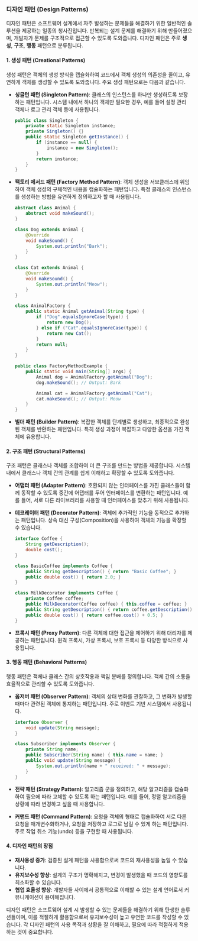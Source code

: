 ### 디자인 패턴 (Design Patterns)

디자인 패턴은 소프트웨어 설계에서 자주 발생하는 문제들을 해결하기 위한 일반적인 솔루션을 제공하는 일종의 청사진입니다. 반복되는 설계 문제를 해결하기 위해 만들어졌으며, 개발자가 문제를 구조적으로 접근할 수 있도록 도와줍니다. 디자인 패턴은 주로 **생성**, **구조**, **행동** 패턴으로 분류됩니다.

#### 1. 생성 패턴 (Creational Patterns)

생성 패턴은 객체의 생성 방식을 캡슐화하여 코드에서 객체 생성의 의존성을 줄이고, 유연하게 객체를 생성할 수 있도록 도와줍니다. 주요 생성 패턴으로는 다음과 같습니다.

- **싱글턴 패턴 (Singleton Pattern)**: 클래스의 인스턴스를 하나만 생성하도록 보장하는 패턴입니다. 시스템 내에서 하나의 객체만 필요한 경우, 예를 들어 설정 관리 객체나 로그 관리 객체 등에 사용됩니다.

  ```java
  public class Singleton {
      private static Singleton instance;
      private Singleton() {}
      public static Singleton getInstance() {
          if (instance == null) {
              instance = new Singleton();
          }
          return instance;
      }
  }
  ```

- **팩토리 메서드 패턴 (Factory Method Pattern)**: 객체 생성을 서브클래스에 위임하여 객체 생성의 구체적인 내용을 캡슐화하는 패턴입니다. 특정 클래스의 인스턴스를 생성하는 방법을 유연하게 정의하고자 할 때 사용됩니다.
  
  ```java
  abstract class Animal {
      abstract void makeSound();
  }

  class Dog extends Animal {
      @Override
      void makeSound() {
          System.out.println("Bark");
      }
  }

  class Cat extends Animal {
      @Override
      void makeSound() {
          System.out.println("Meow");
      }
  }

  class AnimalFactory {
      public static Animal getAnimal(String type) {
          if ("Dog".equalsIgnoreCase(type)) {
              return new Dog();
          } else if ("Cat".equalsIgnoreCase(type)) {
              return new Cat();
          }
          return null;
      }
  }

  public class FactoryMethodExample {
      public static void main(String[] args) {
          Animal dog = AnimalFactory.getAnimal("Dog");
          dog.makeSound(); // Output: Bark

          Animal cat = AnimalFactory.getAnimal("Cat");
          cat.makeSound(); // Output: Meow
      }
  }
  ```

- **빌더 패턴 (Builder Pattern)**: 복잡한 객체를 단계별로 생성하고, 최종적으로 완성된 객체를 반환하는 패턴입니다. 특히 생성 과정이 복잡하고 다양한 옵션을 가진 객체에 유용합니다.

#### 2. 구조 패턴 (Structural Patterns)

구조 패턴은 클래스나 객체를 조합하여 더 큰 구조를 만드는 방법을 제공합니다. 시스템 내에서 클래스나 객체 간의 관계를 쉽게 이해하고 확장할 수 있도록 도와줍니다.

- **어댑터 패턴 (Adapter Pattern)**: 호환되지 않는 인터페이스를 가진 클래스들이 함께 동작할 수 있도록 중간에 어댑터를 두어 인터페이스를 변환하는 패턴입니다. 예를 들어, 서로 다른 라이브러리를 사용할 때 인터페이스를 맞추기 위해 사용됩니다.

- **데코레이터 패턴 (Decorator Pattern)**: 객체에 추가적인 기능을 동적으로 추가하는 패턴입니다. 상속 대신 구성(Composition)을 사용하여 객체의 기능을 확장할 수 있습니다.

  ```java
  interface Coffee {
      String getDescription();
      double cost();
  }

  class BasicCoffee implements Coffee {
      public String getDescription() { return "Basic Coffee"; }
      public double cost() { return 2.0; }
  }

  class MilkDecorator implements Coffee {
      private Coffee coffee;
      public MilkDecorator(Coffee coffee) { this.coffee = coffee; }
      public String getDescription() { return coffee.getDescription() + ", Milk"; }
      public double cost() { return coffee.cost() + 0.5; }
  }
  ```

- **프록시 패턴 (Proxy Pattern)**: 다른 객체에 대한 접근을 제어하기 위해 대리자를 제공하는 패턴입니다. 원격 프록시, 가상 프록시, 보호 프록시 등 다양한 방식으로 사용됩니다.

#### 3. 행동 패턴 (Behavioral Patterns)

행동 패턴은 객체나 클래스 간의 상호작용과 책임 분배를 정의합니다. 객체 간의 소통을 효율적으로 관리할 수 있도록 도와줍니다.

- **옵저버 패턴 (Observer Pattern)**: 객체의 상태 변화를 관찰하고, 그 변화가 발생할 때마다 관련된 객체에 통지하는 패턴입니다. 주로 이벤트 기반 시스템에서 사용됩니다.

  ```java
  interface Observer {
      void update(String message);
  }

  class Subscriber implements Observer {
      private String name;
      public Subscriber(String name) { this.name = name; }
      public void update(String message) {
          System.out.println(name + " received: " + message);
      }
  }
  ```

- **전략 패턴 (Strategy Pattern)**: 알고리즘 군을 정의하고, 해당 알고리즘을 캡슐화하여 필요에 따라 교체할 수 있도록 하는 패턴입니다. 예를 들어, 정렬 알고리즘을 상황에 따라 변경하고 싶을 때 사용합니다.

- **커맨드 패턴 (Command Pattern)**: 요청을 객체의 형태로 캡슐화하여 서로 다른 요청을 매개변수화하거나, 요청을 저장하고 로그로 남길 수 있게 하는 패턴입니다. 주로 작업 취소 기능(undo) 등을 구현할 때 사용됩니다.

#### 4. 디자인 패턴의 장점

- **재사용성 증가**: 검증된 설계 패턴을 사용함으로써 코드의 재사용성을 높일 수 있습니다.
- **유지보수성 향상**: 설계의 구조가 명확해지고, 변경이 발생했을 때 코드의 영향도를 최소화할 수 있습니다.
- **협업 효율성 향상**: 개발자들 사이에서 공통적으로 이해할 수 있는 설계 언어로서 커뮤니케이션이 용이해집니다.

디자인 패턴은 소프트웨어 설계 시 발생할 수 있는 문제들을 해결하기 위해 탄생한 솔루션들이며, 이를 적절하게 활용함으로써 유지보수성이 높고 유연한 코드를 작성할 수 있습니다. 각 디자인 패턴의 사용 목적과 상황을 잘 이해하고, 필요에 따라 적절하게 적용하는 것이 중요합니다.

